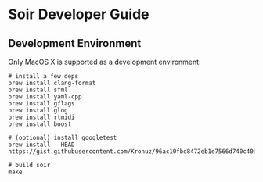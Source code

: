 # Soir Developer Guide

## Development Environment

Only MacOS X is supported as a development environment:

    # install a few deps
    brew install clang-format
    brew install sfml
    brew install yaml-cpp
    brew install gflags
    brew install glog
    brew install rtmidi
    brew install boost

    # (optional) install googletest
    brew install --HEAD https://gist.githubusercontent.com/Kronuz/96ac10fbd8472eb1e7566d740c4034f8/raw/gtest.rb

    # build soir
    make
